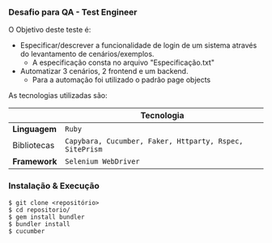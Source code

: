 ### Desafio para QA - Test Engineer ###

O Objetivo deste teste é:
 - Especificar/descrever a funcionalidade de login de um sistema através do levantamento de    cenários/exemplos. 
    * A especificação consta no arquivo "Especificação.txt"
 - Automatizar 3 cenários, 2 frontend e um backend.
    * Para a automação foi utilizado o padrão page objects

As tecnologias utilizadas são:

|                |Tecnologia                       
|----------------|-------------------------------                           |
|**Linguagem**   |`Ruby`                                                    |
|Bibliotecas     |`Capybara, Cucumber, Faker, Httparty, Rspec, SitePrism`   |
|**Framework**   |`Selenium WebDriver`                                      |



### Instalação & Execução ###
    $ git clone <repositório>
    $ cd repositorio/
    $ gem install bundler
    $ bundler install
    $ cucumber